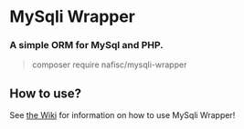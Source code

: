 # MySqli Wrapper

### A simple ORM for MySql and PHP.

> composer require nafisc/mysqli-wrapper

## How to use?

See [the Wiki](https://github.com/nathan-fiscaletti/mysqli-wrapper/wiki) for information on how to use MySqli Wrapper!